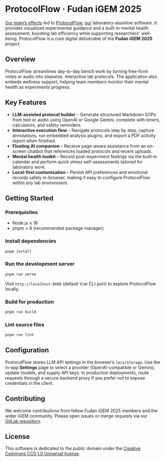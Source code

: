 # ProtocolFlow · Fudan iGEM 2025

[Our team’s effects](https://2025.igem.wiki/fudan/inclusivity) led to [ProtocolFlow](https://protocolflow-290e68.igem.wiki/), [our](https://gitlab.igem.org/larryivanhan/protocolflow) laboratory-assistive software. It provides visualized experimental guidance and a built-in mental health assessment, boosting lab efficiency while supporting researchers' well-being. ProtocolFlow is a core digital deliverable of the **Fudan iGEM 2025** project.

## Overview

ProtocolFlow streamlines day-to-day bench work by turning free-form notes or audio into stepwise, interactive lab protocols. The application also embeds wellness support, helping team members monitor their mental health as experiments progress.

## Key Features

- **LLM-assisted protocol builder** – Generate structured Markdown SOPs from text or audio using OpenAI or Google Gemini, complete with timers, calculators, and safety reminders.
- **Interactive execution flow** – Navigate protocols step by step, capture annotations, run embedded analysis plugins, and export a PDF activity report when finished.
- **Floating AI companion** – Receive page-aware assistance from an on-screen chatbot that references loaded protocols and recent uploads.
- **Mental health toolkit** – Record post-experiment feelings via the built-in calendar and perform quick stress self-assessments tailored for laboratory work.
- **Local-first customization** – Persist API preferences and emotional records safely in-browser, making it easy to configure ProtocolFlow within any lab environment.

## Getting Started

### Prerequisites

- Node.js ≥ 18
- pnpm ≥ 8 (recommended package manager)

### Install dependencies

```bash
pnpm install
```

### Run the development server

```bash
pnpm run serve
```

Visit `http://localhost:8080` (default Vue CLI port) to explore ProtocolFlow locally.

### Build for production

```bash
pnpm run build
```

### Lint source files

```bash
pnpm run lint
```

## Configuration

ProtocolFlow stores LLM API settings in the browser’s `localStorage`. Use the in-app **Settings** page to select a provider (OpenAI-compatible or Gemini), update models, and supply API keys. In production deployments, route requests through a secure backend proxy if you prefer not to expose credentials in the client.

## Contributing

We welcome contributions from fellow Fudan iGEM 2025 members and the wider iGEM community. Please open issues or merge requests via our [GitLab repository](https://gitlab.igem.org/larryivanhan/protocolflow).

## License

This software is dedicated to the public domain under the [Creative Commons CC0 1.0 Universal license](https://creativecommons.org/publicdomain/zero/1.0/).
